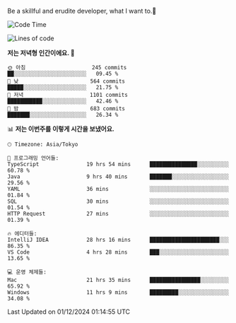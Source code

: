 Be a skillful and erudite developer, what I want to.👶

<!--START_SECTION:waka-->
![Code Time](http://img.shields.io/badge/Code%20Time-1%2C451%20hrs%2016%20mins-blue)

![Lines of code](https://img.shields.io/badge/%EC%A0%80%EB%8A%94%20%EC%97%AC%ED%83%9C%EA%B9%8C%EC%A7%80%20-912.6%20thousand%20%EC%A4%84%EC%9D%98%20%EC%BD%94%EB%93%9C%EB%A5%BC%20%EC%9E%91%EC%84%B1%ED%96%88%EC%96%B4%EC%9A%94.-blue)

**저는 저녁형 인간이에요. 🦉** 

```text
🌞 아침                     245 commits         ██░░░░░░░░░░░░░░░░░░░░░░░   09.45 % 
🌆 낮　                     564 commits         █████░░░░░░░░░░░░░░░░░░░░   21.75 % 
🌃 저녁                     1101 commits        ███████████░░░░░░░░░░░░░░   42.46 % 
🌙 밤　                     683 commits         ███████░░░░░░░░░░░░░░░░░░   26.34 % 
```


📊 **저는 이번주를 이렇게 시간을 보냈어요.** 

```text
🕑︎ Timezone: Asia/Tokyo

💬 프로그래밍 언어들: 
TypeScript               19 hrs 54 mins      ███████████████░░░░░░░░░░   60.78 % 
Java                     9 hrs 40 mins       ███████░░░░░░░░░░░░░░░░░░   29.56 % 
YAML                     36 mins             ░░░░░░░░░░░░░░░░░░░░░░░░░   01.84 % 
SQL                      30 mins             ░░░░░░░░░░░░░░░░░░░░░░░░░   01.54 % 
HTTP Request             27 mins             ░░░░░░░░░░░░░░░░░░░░░░░░░   01.39 % 

🔥 에디터들: 
IntelliJ IDEA            28 hrs 16 mins      ██████████████████████░░░   86.35 % 
VS Code                  4 hrs 28 mins       ███░░░░░░░░░░░░░░░░░░░░░░   13.65 % 

💻 운영 체제들: 
Mac                      21 hrs 35 mins      ████████████████░░░░░░░░░   65.92 % 
Windows                  11 hrs 9 mins       █████████░░░░░░░░░░░░░░░░   34.08 % 
```


 Last Updated on 01/12/2024 01:14:55 UTC
<!--END_SECTION:waka-->
